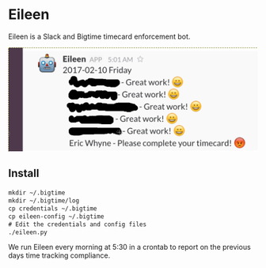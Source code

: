 # Eileen
Eileen is a Slack and Bigtime timecard enforcement bot.

![Eileen](example.png)

## Install
```
mkdir ~/.bigtime
mkdir ~/.bigtime/log
cp credentials ~/.bigtime
cp eileen-config ~/.bigtime
# Edit the credentials and config files
./eileen.py
```

We run Eileen every morning at 5:30 in a crontab to report on the previous days
time tracking compliance.
